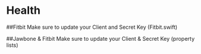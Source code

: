 # Health



##Fitbit
Make sure to update your Client and Secret Key (Fitbit.swift)


##Jawbone & Fitbit
Make sure to update your Client & Secret Key (property lists)

